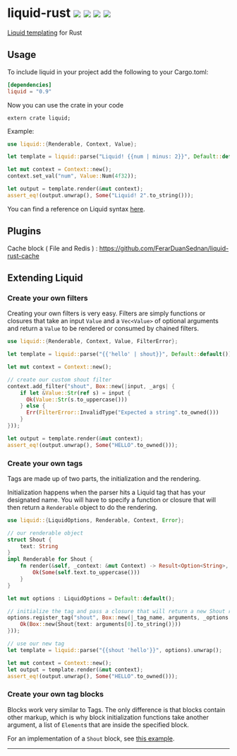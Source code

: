 liquid-rust [![](https://travis-ci.org/cobalt-org/liquid-rust.svg?branch=master)](https://travis-ci.org/cobalt-org/liquid-rust) [![](https://ci.appveyor.com/api/projects/status/n1nqaitd5uja8tsi/branch/master?svg=true)](https://ci.appveyor.com/project/johannhof/liquid-rust/branch/master) [![](https://img.shields.io/crates/v/liquid.svg)](https://crates.io/crates/liquid) [![](https://coveralls.io/repos/github/cobalt-org/liquid-rust/badge.svg?branch=master)](https://coveralls.io/github/cobalt-org/liquid-rust?branch=master)
===========

[Liquid templating](http://liquidmarkup.org/) for Rust

Usage
----------

To include liquid in your project add the following to your Cargo.toml:

```toml
[dependencies]
liquid = "0.9"
```

Now you can use the crate in your code
```
extern crate liquid;
```

Example:
```rust
use liquid::{Renderable, Context, Value};

let template = liquid::parse("Liquid! {{num | minus: 2}}", Default::default()).unwrap();

let mut context = Context::new();
context.set_val("num", Value::Num(4f32));

let output = template.render(&mut context);
assert_eq!(output.unwrap(), Some("Liquid! 2".to_string()));
```

You can find a reference on Liquid syntax [here](https://github.com/Shopify/liquid/wiki/Liquid-for-Designers).

Plugins
--------
Cache block ( File and Redis ) : https://github.com/FerarDuanSednan/liquid-rust-cache

Extending Liquid
--------

### Create your own filters

Creating your own filters is very easy. Filters are simply functions or
closures that take an input `Value` and a `Vec<Value>` of optional arguments
and return a `Value` to be rendered or consumed by chained filters.

```rust
use liquid::{Renderable, Context, Value, FilterError};

let template = liquid::parse("{{'hello' | shout}}", Default::default()).unwrap();

let mut context = Context::new();

// create our custom shout filter
context.add_filter("shout", Box::new(|input, _args| {
    if let &Value::Str(ref s) = input {
      Ok(Value::Str(s.to_uppercase()))
    } else {
      Err(FilterError::InvalidType("Expected a string".to_owned()))
    }
}));

let output = template.render(&mut context);
assert_eq!(output.unwrap(), Some("HELLO".to_owned()));
```

### Create your own tags

Tags are made up of two parts, the initialization and the rendering.

Initialization happens when the parser hits a Liquid tag that has your
designated name. You will have to specify a function or closure that will
then return a `Renderable` object to do the rendering.

```rust
use liquid::{LiquidOptions, Renderable, Context, Error};

// our renderable object
struct Shout {
    text: String
}
impl Renderable for Shout {
    fn render(&self, _context: &mut Context) -> Result<Option<String>, Error>{
        Ok(Some(self.text.to_uppercase()))
    }
}

let mut options : LiquidOptions = Default::default();

// initialize the tag and pass a closure that will return a new Shout renderable
options.register_tag("shout", Box::new(|_tag_name, arguments, _options| {
    Ok(Box::new(Shout{text: arguments[0].to_string()}))
}));

// use our new tag
let template = liquid::parse("{{shout 'hello'}}", options).unwrap();

let mut context = Context::new();
let output = template.render(&mut context);
assert_eq!(output.unwrap(), Some("HELLO".to_owned()));
```

### Create your own tag blocks

Blocks work very similar to Tags. The only difference is that blocks contain other
markup, which is why block initialization functions take another argument, a list
of `Element`s that are inside the specified block.

For an implementation of a `Shout` block, see [this example](https://github.com/johannhof/liquid-plugin-example/blob/master/src/lib.rs).

----------

<!---

Skeptic template:
```rust,skeptic-template
extern crate skeptic; extern crate liquid; fn main() {{ {} }}
```

-->
